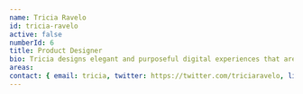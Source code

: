 ```yaml
---
name: Tricia Ravelo
id: tricia-ravelo
active: false
numberId: 6
title: Product Designer
bio: Tricia designs elegant and purposeful digital experiences that are based more on research than assumptions.
areas:
contact: { email: tricia, twitter: https://twitter.com/triciaravelo, linkedin: https://www.linkedin.com/in/triciaravelo, github: https://github.com/ravelo }
---
```

